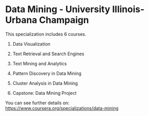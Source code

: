 # Data Mining - University Illinois-Urbana Champaign 


This specialization includes 6 courses.

1. Data Visualization

2. Text Retrieval and Search Engines

3. Text Mining and Analytics

4. Pattern Discovery in Data Mining

5. Cluster Analysis in Data Mining

6. Capstone: Data Mining Project


You can see further details on: https://www.coursera.org/specializations/data-mining